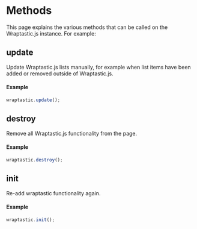 # Methods

This page explains the various methods that can be called on the Wraptastic.js
instance. For example:

## update

Update Wraptastic.js lists manually, for example when list items have been
added or removed outside of Wraptastic.js.

#### Example

```js
wraptastic.update();
```

## destroy

Remove all Wraptastic.js functionality from the page.

#### Example

```js
wraptastic.destroy();
```

## init

Re-add wraptastic functionality again.

#### Example

```js
wraptastic.init();
```
